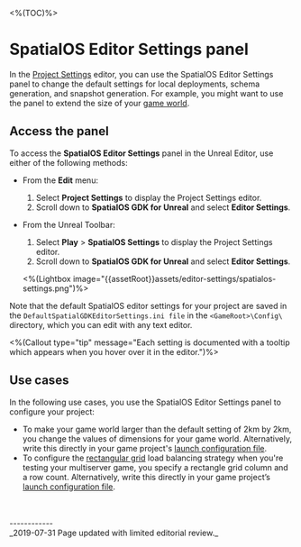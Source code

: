 <%(TOC)%>
# SpatialOS Editor Settings panel
In the [Project Settings](https://docs.unrealengine.com/en-us/Engine/UI/ProjectSettings) editor, you can use the SpatialOS Editor Settings panel to change the default settings for local deployments, schema generation, and snapshot generation. For example, you might want to use the panel to extend the size of your [game world]({{urlRoot}}/content/glossary#game-world).

## Access the panel
To access the **SpatialOS Editor Settings** panel in the Unreal Editor, use either of the following methods:

* From the **Edit** menu:
	1. Select **Project Settings** to display the Project Settings editor.
	2.  Scroll down to **SpatialOS GDK for Unreal** and select **Editor Settings**.


* From the Unreal Toolbar:
	1. Select **Play** > **SpatialOS Settings** to display the Project Settings editor. 
	2. Scroll down to **SpatialOS GDK for Unreal** and select **Editor Settings**. 

  <%(Lightbox image="{{assetRoot}}assets/editor-settings/spatialos-settings.png")%> 

Note that the default SpatialOS editor settings for your project are saved in the `DefaultSpatialGDKEditorSettings.ini file` in the `<GameRoot>\Config\` directory, which you can edit with any text editor.

<%(Callout type="tip" message="Each setting is documented with a tooltip which appears when you hover over it in the editor.")%>

## Use cases

In the following use cases, you use the SpatialOS Editor Settings panel to configure your project:

* To make your game world larger than the default setting of 2km by 2km, you change the values of dimensions for your game world. Alternatively, write this directly in your game project's [launch configuration file]({{urlRoot}}/content/glossary#launch-configuration-file).
* To configure the [rectangular grid](https://docs.improbable.io/reference/latest/shared/worker-configuration/load-balancing#rectangular-grid-rectangle-grid) load balancing strategy when you're testing your multiserver game, you specify a rectangle grid column and a row count. Alternatively, write this directly in your game project’s [launch configuration file]({{urlRoot}}/content/glossary#launch-configuration-file).


<br/>
<br/>------------<br/>
_2019-07-31 Page updated with limited editorial review._
<!-- Ticket: https://improbableio.atlassian.net/browse/DOC-1227 -->

